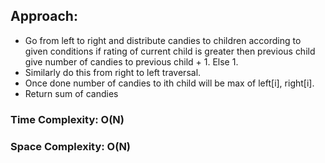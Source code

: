 ## Approach:
* Go from left to right and distribute candies to children according to given conditions if rating of current child is greater then previous child give number of candies to previous child + 1. Else 1.
* Similarly do this from right to left traversal.
* Once done number of candies to ith child will be max of left[i], right[i].
* Return sum of candies
​
### Time Complexity: O(N)
### Space Complexity: O(N)